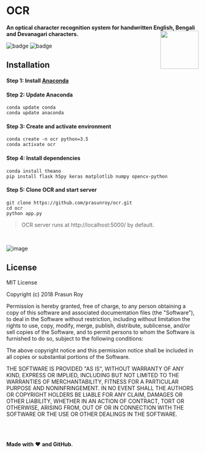 # OCR
**An optical character recognition system for handwritten English, Bengali and Devanagari characters.**
<img align='right' height='100' src='https://github.com/prasunroy/ocr/blob/master/assets/logo.png' />

![badge](https://github.com/prasunroy/ocr/blob/master/assets/badge_1.svg)
![badge](https://github.com/prasunroy/ocr/blob/master/assets/badge_2.svg)

## Installation
#### Step 1: Install [Anaconda](https://www.anaconda.com/distribution/)
#### Step 2: Update Anaconda
```
conda update conda
conda update anaconda
```
#### Step 3: Create and activate environment
```
conda create -n ocr python=3.5
conda activate ocr
```
#### Step 4: Install dependencies
```
conda install theano
pip install flask h5py keras matplotlib numpy opencv-python
```
#### Step 5: Clone OCR and start server
```
git clone https://github.com/prasunroy/ocr.git
cd ocr
python app.py
```
>OCR server runs at http://localhost:5000/ by default.

<br />

![image](https://github.com/prasunroy/ocr/raw/master/assets/image.png)

## License
MIT License

Copyright (c) 2018 Prasun Roy

Permission is hereby granted, free of charge, to any person obtaining a copy of this software and associated documentation files (the "Software"), to deal in the Software without restriction, including without limitation the rights to use, copy, modify, merge, publish, distribute, sublicense, and/or sell copies of the Software, and to permit persons to whom the Software is furnished to do so, subject to the following conditions:

The above copyright notice and this permission notice shall be included in all copies or substantial portions of the Software.

THE SOFTWARE IS PROVIDED "AS IS", WITHOUT WARRANTY OF ANY KIND, EXPRESS OR IMPLIED, INCLUDING BUT NOT LIMITED TO THE WARRANTIES OF MERCHANTABILITY, FITNESS FOR A PARTICULAR PURPOSE AND NONINFRINGEMENT. IN NO EVENT SHALL THE AUTHORS OR COPYRIGHT HOLDERS BE LIABLE FOR ANY CLAIM, DAMAGES OR OTHER LIABILITY, WHETHER IN AN ACTION OF CONTRACT, TORT OR OTHERWISE, ARISING FROM, OUT OF OR IN CONNECTION WITH THE SOFTWARE OR THE USE OR OTHER DEALINGS IN THE SOFTWARE.

<br />
<br />

**Made with** :heart: **and GitHub**.
